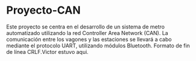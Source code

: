 # Proyecto-CAN
Este proyecto se centra en el desarrollo de un sistema de metro automatizado utilizando la red Controller Area Network (CAN). La comunicación entre los vagones y las estaciones se llevará a cabo mediante el protocolo UART, utilizando módulos Bluetooth.
Formato de fin de línea CRLF.Victor estuvo aqui.
